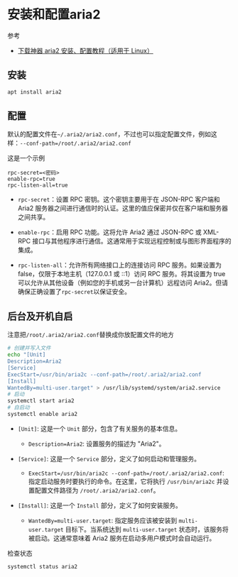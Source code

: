 # 安装和配置aria2

参考

- [下载神器 aria2 安装、配置教程（适用于 Linux）](https://www.bilibili.com/read/cv16612773/)

## 安装

```sh
apt install aria2
```

## 配置

默认的配置文件在`~/.aria2/aria2.conf`，不过也可以指定配置文件，例如这样：`--conf-path=/root/.aria2/aria2.conf`

这是一个示例

``` title='/root/.aria2/aria2.conf'
rpc-secret=<密码>
enable-rpc=true
rpc-listen-all=true
```

- `rpc-secret`：设置 RPC 密钥。这个密钥主要用于在 JSON-RPC 客户端和 Aria2 服务器之间进行通信时的认证。这里的值应保密并仅在客户端和服务器之间共享。

- `enable-rpc`：启用 RPC 功能。这将允许 Aria2 通过 JSON-RPC 或 XML-RPC 接口与其他程序进行通信。这通常用于实现远程控制或与图形界面程序的集成。

- `rpc-listen-all`：允许所有网络接口上的连接访问 RPC 服务。如果设置为 false，仅限于本地主机（127.0.0.1 或 ::1）访问 RPC 服务。将其设置为 true 可以允许从其他设备（例如您的手机或另一台计算机）远程访问 Aria2。但请确保正确设置了`rpc-secret`以保证安全。

## 后台及开机自启

注意把`/root/.aria2/aria2.conf`替换成你放配置文件的地方

```sh
# 创建并写入文件
echo "[Unit]
Description=Aria2
[Service]
ExecStart=/usr/bin/aria2c --conf-path=/root/.aria2/aria2.conf
[Install]
WantedBy=multi-user.target" > /usr/lib/systemd/system/aria2.service
# 启动
systemctl start aria2
# 自启动
systemctl enable aria2
```

- `[Unit]`: 这是一个 `Unit` 部分，包含了有关服务的基本信息。
  - `Description=Aria2`: 设置服务的描述为 "Aria2"。

- `[Service]`: 这是一个 `Service` 部分，定义了如何启动和管理服务。
  - `ExecStart=/usr/bin/aria2c --conf-path=/root/.aria2/aria2.conf`: 指定启动服务时要执行的命令。在这里，它将执行 `/usr/bin/aria2c` 并设置配置文件路径为 `/root/.aria2/aria2.conf`。

- `[Install]`: 这是一个 `Install` 部分，定义了如何安装服务。
  - `WantedBy=multi-user.target`: 指定服务应该被安装到 `multi-user.target` 目标下。当系统达到 `multi-user.target` 状态时，该服务将被启动。这通常意味着 Aria2 服务在启动多用户模式时会自动运行。

检查状态

```sh
systemctl status aria2
```

